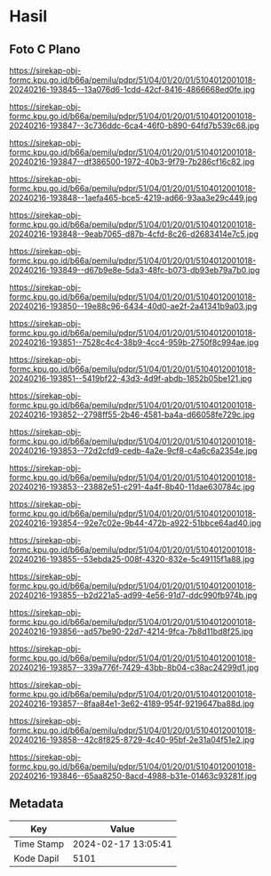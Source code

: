 # Hasil

## Foto C Plano

https://sirekap-obj-formc.kpu.go.id/b66a/pemilu/pdpr/51/04/01/20/01/5104012001018-20240216-193845--13a076d6-1cdd-42cf-8416-4866668ed0fe.jpg

https://sirekap-obj-formc.kpu.go.id/b66a/pemilu/pdpr/51/04/01/20/01/5104012001018-20240216-193847--3c736ddc-6ca4-46f0-b890-64fd7b539c68.jpg

https://sirekap-obj-formc.kpu.go.id/b66a/pemilu/pdpr/51/04/01/20/01/5104012001018-20240216-193847--df386500-1972-40b3-9f79-7b286cf16c82.jpg

https://sirekap-obj-formc.kpu.go.id/b66a/pemilu/pdpr/51/04/01/20/01/5104012001018-20240216-193848--1aefa465-bce5-4219-ad66-93aa3e29c449.jpg

https://sirekap-obj-formc.kpu.go.id/b66a/pemilu/pdpr/51/04/01/20/01/5104012001018-20240216-193848--9eab7065-d87b-4cfd-8c26-d2683414e7c5.jpg

https://sirekap-obj-formc.kpu.go.id/b66a/pemilu/pdpr/51/04/01/20/01/5104012001018-20240216-193849--d67b9e8e-5da3-48fc-b073-db93eb79a7b0.jpg

https://sirekap-obj-formc.kpu.go.id/b66a/pemilu/pdpr/51/04/01/20/01/5104012001018-20240216-193850--19e88c96-6434-40d0-ae2f-2a41341b9a03.jpg

https://sirekap-obj-formc.kpu.go.id/b66a/pemilu/pdpr/51/04/01/20/01/5104012001018-20240216-193851--7528c4c4-38b9-4cc4-959b-2750f8c994ae.jpg

https://sirekap-obj-formc.kpu.go.id/b66a/pemilu/pdpr/51/04/01/20/01/5104012001018-20240216-193851--5419bf22-43d3-4d9f-abdb-1852b05be121.jpg

https://sirekap-obj-formc.kpu.go.id/b66a/pemilu/pdpr/51/04/01/20/01/5104012001018-20240216-193852--2798ff55-2b46-4581-ba4a-d66058fe729c.jpg

https://sirekap-obj-formc.kpu.go.id/b66a/pemilu/pdpr/51/04/01/20/01/5104012001018-20240216-193853--72d2cfd9-cedb-4a2e-9cf8-c4a6c6a2354e.jpg

https://sirekap-obj-formc.kpu.go.id/b66a/pemilu/pdpr/51/04/01/20/01/5104012001018-20240216-193853--23882e51-c291-4a4f-8b40-11dae630784c.jpg

https://sirekap-obj-formc.kpu.go.id/b66a/pemilu/pdpr/51/04/01/20/01/5104012001018-20240216-193854--92e7c02e-9b44-472b-a922-51bbce64ad40.jpg

https://sirekap-obj-formc.kpu.go.id/b66a/pemilu/pdpr/51/04/01/20/01/5104012001018-20240216-193855--53ebda25-008f-4320-832e-5c49115f1a88.jpg

https://sirekap-obj-formc.kpu.go.id/b66a/pemilu/pdpr/51/04/01/20/01/5104012001018-20240216-193855--b2d221a5-ad99-4e56-91d7-ddc990fb974b.jpg

https://sirekap-obj-formc.kpu.go.id/b66a/pemilu/pdpr/51/04/01/20/01/5104012001018-20240216-193856--ad57be90-22d7-4214-9fca-7b8d11bd8f25.jpg

https://sirekap-obj-formc.kpu.go.id/b66a/pemilu/pdpr/51/04/01/20/01/5104012001018-20240216-193857--339a776f-7429-43bb-8b04-c38ac24299d1.jpg

https://sirekap-obj-formc.kpu.go.id/b66a/pemilu/pdpr/51/04/01/20/01/5104012001018-20240216-193857--8faa84e1-3e62-4189-954f-9219647ba88d.jpg

https://sirekap-obj-formc.kpu.go.id/b66a/pemilu/pdpr/51/04/01/20/01/5104012001018-20240216-193858--42c8f825-8729-4c40-95bf-2e31a04f51e2.jpg

https://sirekap-obj-formc.kpu.go.id/b66a/pemilu/pdpr/51/04/01/20/01/5104012001018-20240216-193846--65aa8250-8acd-4988-b31e-01463c93281f.jpg


## Metadata

| Key        | Value               |
| ---------- | ------------------- |
| Time Stamp | 2024-02-17 13:05:41 |
| Kode Dapil | 5101                |



